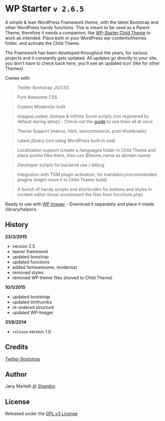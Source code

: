 # WP Starter `v 2.6.5`

A simple & lean WordPress Framework theme, with the latest Bootstrap and other WordPress handy functions.
This is meant to be used as a Parent Theme, therefore it needs a companion, like [WP-Starter Child Theme](https://github.com/Jany-M/WP-Starter-Child-Theme) to work as intended.
Place both in your WordPress wp-contents/themes folder, and activate the Child Theme.

The Framework has been developed throughout the years, for various projects and it constantly gets updated.
All updates go directly to your site, you don't have to check back here, you'll see an updated icon (like for other Themes).

Comes with:

> Twitter Bootstrap JS/CSS

> Font Awesome CSS

> Custom Modernizr built

> ImagesLoaded, Isotope & Infinite Scroll scripts (not registered by default during setup) - Check out the [guide](http://www.shambix.com/en/isotope-twitter-bootstrap-infinite-scroll-fluid-responsive-layout/) to use them all at once

> Theme Support (menus, html, woocommerce, post-thumbnails)

> Latest jQuery (not using WordPress built-in one)

> Localization support (create a /languages folder in Child Theme and place po/mo files there, then use $theme_name as domain name)

> Developer scripts for backend use / debug

> Integration with TGM plugin activation, for mandatory/recommended plugins (might move it to Child Theme build)

> A bunch of handy scripts and shortcodes for buttons and styles in content editor (must uncomment the files from functions.php)

Ready to use with [WP Imager](https://github.com/Jany-M/WP-Imager) - Download it separately and place it inside /library/helpers.


## History

**23/3/2015**
- version 2.5
- leaner framework
- updated boostrap
- updated functions
- added fontawesome, modernizr
- removed styles
- removed WP theme files (moved to Child Theme)

**10/1/2015**
- updated bootstrap
- updated timthumbs
- re-ordered structure
- updated WP-Imager

**31/8/2014**
- `release` version 1.0

## Credits

[Twitter Bootstrap](https://github.com/twbs/bootstrap)

## Author

Jany Martelli @ [Shambix](http://www.shambix.com)

## License

Released under the [GPL v3 License](http://choosealicense.com/licenses/gpl-v3/)